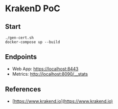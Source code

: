 # KrakenD PoC

## Start
```
./gen-cert.sh
docker-compose up --build
```

## Endpoints
- Web App: [https://localhost:8443](https://localhost:8443)
- Metrics: [http://localhost:8090/__stats](http://localhost:8090/__stats)

## References
- [https://www.krakend.io](https://www.krakend.io)
